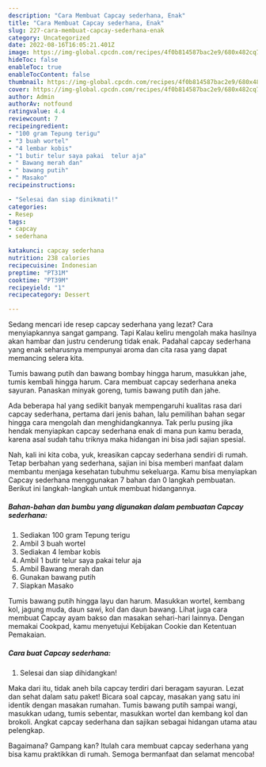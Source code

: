 ```yaml
---
description: "Cara Membuat Capcay sederhana, Enak"
title: "Cara Membuat Capcay sederhana, Enak"
slug: 227-cara-membuat-capcay-sederhana-enak
category: Uncategorized
date: 2022-08-16T16:05:21.401Z
image: https://img-global.cpcdn.com/recipes/4f0b814587bac2e9/680x482cq70/capcay-sederhana-foto-resep-utama.jpg
hideToc: false
enableToc: true
enableTocContent: false
thumbnail: https://img-global.cpcdn.com/recipes/4f0b814587bac2e9/680x482cq70/capcay-sederhana-foto-resep-utama.jpg
cover: https://img-global.cpcdn.com/recipes/4f0b814587bac2e9/680x482cq70/capcay-sederhana-foto-resep-utama.jpg
author: Admin
authorAv: notfound
ratingvalue: 4.4
reviewcount: 7
recipeingredient:
- "100 gram Tepung terigu"
- "3 buah wortel"
- "4 lembar kobis"
- "1 butir telur saya pakai  telur aja"
- " Bawang merah dan"
- " bawang putih"
- " Masako"
recipeinstructions:

- "Selesai dan siap dinikmati!"
categories:
- Resep
tags:
- capcay
- sederhana

katakunci: capcay sederhana 
nutrition: 238 calories
recipecuisine: Indonesian
preptime: "PT31M"
cooktime: "PT39M"
recipeyield: "1"
recipecategory: Dessert

---
```



Sedang mencari ide resep capcay sederhana yang lezat? Cara menyiapkannya sangat gampang. Tapi Kalau keliru mengolah maka hasilnya akan hambar dan justru cenderung tidak enak. Padahal capcay sederhana yang enak seharusnya mempunyai aroma dan cita rasa yang dapat memancing selera kita.


Tumis bawang putih dan bawang bombay hingga harum, masukkan jahe, tumis kembali hingga harum. Cara membuat capcay sederhana aneka sayuran. Panaskan minyak goreng, tumis bawang putih dan jahe.

Ada beberapa hal yang sedikit banyak mempengaruhi kualitas rasa dari capcay sederhana, pertama dari jenis bahan, lalu pemilihan bahan segar hingga cara mengolah dan menghidangkannya. Tak perlu pusing jika hendak menyiapkan capcay sederhana enak di mana pun kamu berada, karena asal sudah tahu triknya maka hidangan ini bisa jadi sajian spesial.


Nah, kali ini kita coba, yuk, kreasikan capcay sederhana sendiri di rumah. Tetap berbahan yang sederhana, sajian ini bisa memberi manfaat dalam membantu menjaga kesehatan tubuhmu sekeluarga. Kamu bisa menyiapkan Capcay sederhana menggunakan 7 bahan dan 0 langkah pembuatan. Berikut ini langkah-langkah untuk membuat hidangannya.

<!--inarticleads1-->

##### Bahan-bahan dan bumbu yang digunakan dalam pembuatan Capcay sederhana:

1. Sediakan 100 gram Tepung terigu
1. Ambil 3 buah wortel
1. Sediakan 4 lembar kobis
1. Ambil 1 butir telur saya pakai  telur aja
1. Ambil  Bawang merah dan
1. Gunakan  bawang putih
1. Siapkan  Masako


Tumis bawang putih hingga layu dan harum. Masukkan wortel, kembang kol, jagung muda, daun sawi, kol dan daun bawang. Lihat juga cara membuat Capcay ayam bakso dan masakan sehari-hari lainnya. Dengan memakai Cookpad, kamu menyetujui Kebijakan Cookie dan Ketentuan Pemakaian. 

<!--inarticleads2-->

##### Cara buat Capcay sederhana:


1. Selesai dan siap dihidangkan!

Maka dari itu, tidak aneh bila capcay terdiri dari beragam sayuran. Lezat dan sehat dalam satu paket! Bicara soal capcay, masakan yang satu ini identik dengan masakan rumahan. Tumis bawang putih sampai wangi, masukkan udang, tumis sebentar, masukkan wortel dan kembang kol dan brokoli. Angkat capcay sederhana dan sajikan sebagai hidangan utama atau pelengkap. 

Bagaimana? Gampang kan? Itulah cara membuat capcay sederhana yang bisa kamu praktikkan di rumah. Semoga bermanfaat dan selamat mencoba!
